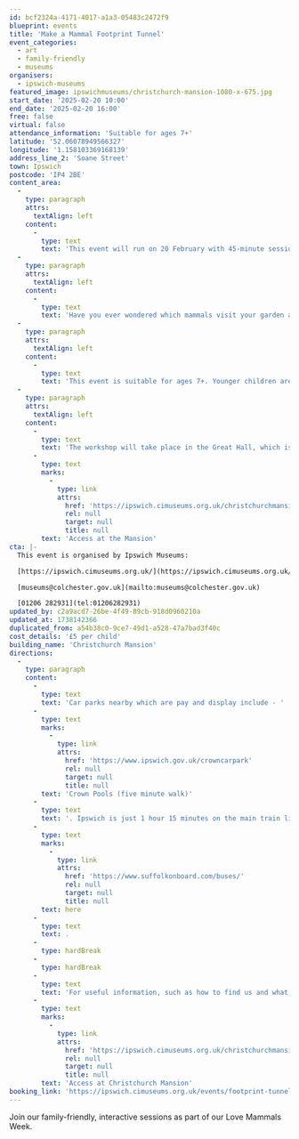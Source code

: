 ```yaml
---
id: bcf2324a-4171-4017-a1a3-05483c2472f9
blueprint: events
title: 'Make a Mammal Footprint Tunnel'
event_categories:
  - art
  - family-friendly
  - museums
organisers:
  - ipswich-museums
featured_image: ipswichmuseums/christchurch-mansion-1080-x-675.jpg
start_date: '2025-02-20 10:00'
end_date: '2025-02-20 16:00'
free: false
virtual: false
attendance_information: 'Suitable for ages 7+'
latitude: '52.06078949566327'
longitude: '1.158103369168139'
address_line_2: 'Soane Street'
town: Ipswich
postcode: 'IP4 2BE'
content_area:
  -
    type: paragraph
    attrs:
      textAlign: left
    content:
      -
        type: text
        text: 'This event will run on 20 February with 45-minute sessions at 10 AM, 11 AM, 12 PM, 2 PM and 3 PM.'
  -
    type: paragraph
    attrs:
      textAlign: left
    content:
      -
        type: text
        text: 'Have you ever wondered which mammals visit your garden at night? Come along to learn how to identify small mammals by looking at their footprints. You will also make an eco-friendly footprint tunnel using upcycled materials to take away and set up in your garden to carry out your own scientific survey! All materials and full guidance will be provided.'
  -
    type: paragraph
    attrs:
      textAlign: left
    content:
      -
        type: text
        text: 'This event is suitable for ages 7+. Younger children are welcome but may not be able to fully participate in the session. Parents/carers must remain with their children throughout the event.'
  -
    type: paragraph
    attrs:
      textAlign: left
    content:
      -
        type: text
        text: 'The workshop will take place in the Great Hall, which is accessible and located on the ground floor. For useful information, such as how to find us and what facilities the Mansion has, we recommend reading our Access information: '
      -
        type: text
        marks:
          -
            type: link
            attrs:
              href: 'https://ipswich.cimuseums.org.uk/christchurchmansionaccess/'
              rel: null
              target: null
              title: null
        text: 'Access at the Mansion'
cta: |-
  This event is organised by Ipswich Museums:

  [https://ipswich.cimuseums.org.uk/](https://ipswich.cimuseums.org.uk/) 

  [museums@colchester.gov.uk](mailto:museums@colchester.gov.uk)

  [01206 282931](tel:01206282931)
updated_by: c2a9acd7-26be-4f49-89cb-918d0960210a
updated_at: 1738142366
duplicated_from: a54b38c0-9ce7-49d1-a528-47a7bad3f40c
cost_details: '£5 per child'
building_name: 'Christchurch Mansion'
directions:
  -
    type: paragraph
    content:
      -
        type: text
        text: 'Car parks nearby which are pay and display include - '
      -
        type: text
        marks:
          -
            type: link
            attrs:
              href: 'https://www.ipswich.gov.uk/crowncarpark'
              rel: null
              target: null
              title: null
        text: 'Crown Pools (five minute walk)'
      -
        type: text
        text: '. Ipswich is just 1 hour 15 minutes on the main train line from London to Norwich.  Arriving at Ipswich Station the museum is approximately 20 minute walk or short bus ride to the town centre. The museum is a five minute walk from Tower Ramparts bus station in the town centre - see the latest bus timetables '
      -
        type: text
        marks:
          -
            type: link
            attrs:
              href: 'https://www.suffolkonboard.com/buses/'
              rel: null
              target: null
              title: null
        text: here
      -
        type: text
        text: .
      -
        type: hardBreak
      -
        type: hardBreak
      -
        type: text
        text: 'For useful information, such as how to find us and what facilities Christchurch Mansion has, we recommend reading our Access information: '
      -
        type: text
        marks:
          -
            type: link
            attrs:
              href: 'https://ipswich.cimuseums.org.uk/christchurchmansionaccess/'
              rel: null
              target: null
              title: null
        text: 'Access at Christchurch Mansion'
booking_link: 'https://ipswich.cimuseums.org.uk/events/footprint-tunnel/'
---
```

Join our family-friendly, interactive sessions as part of our Love Mammals Week.